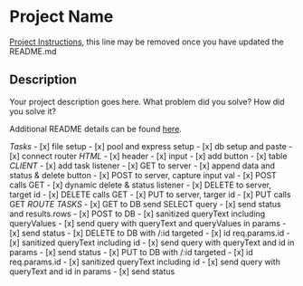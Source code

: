 # Project Name

[Project Instructions](./INSTRUCTIONS.md), this line may be removed once you have updated the README.md

## Description

Your project description goes here. What problem did you solve? How did you solve it?

Additional README details can be found [here](https://github.com/PrimeAcademy/readme-template/blob/master/README.md).

*Tasks*
    - [x] file setup
    - [x] pool and express setup
    - [x] db setup and paste
    - [x] connect router 
*HTML*
    - [x] header
    - [x] input
    - [x] add button
    - [x] table
*CLIENT*
    - [x] add task listener
    - [x] GET to server
    - [x] append data and status & delete button
    - [x] POST to server, capture input val
    - [x] POST calls GET
    - [x] dynamic delete & status listener
    - [x] DELETE to server, target id
    - [x] DELETE calls GET
    - [x] PUT to server, targer id
    - [x] PUT calls GET
*ROUTE TASKS*
    - [x] GET to DB send SELECT query
    - [x] send status and results.rows
    - [x] POST to DB
    - [x] sanitized queryText including queryValues
    - [x] send query with queryText and queryValues in params
    - [x] send status
    - [x] DELETE to DB with /:id targeted
    - [x] id req.params.id
    - [x] sanitized queryText including id
    - [x] send query with queryText and id in params
    - [x] send status
    - [x] PUT to DB with /:id targeted
    - [x] id req.params.id
    - [x] sanitized queryText including id
    - [x] send query with queryText and id in params
    - [x] send status
    
